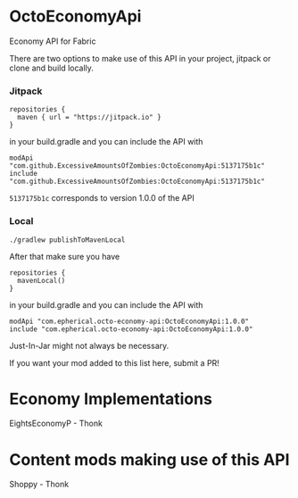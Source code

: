 # OctoEconomyApi
Economy API for Fabric

There are two options to make use of this API in your project, jitpack or clone and build locally.

### Jitpack

```
repositories {
  maven { url = "https://jitpack.io" }
}
```

in your build.gradle and you can include the API with

```
modApi "com.github.ExcessiveAmountsOfZombies:OctoEconomyApi:5137175b1c"
include "com.github.ExcessiveAmountsOfZombies:OctoEconomyApi:5137175b1c"
```

`5137175b1c` corresponds to version 1.0.0 of the API

### Local

`./gradlew publishToMavenLocal`

After that make sure you have 

```
repositories {
  mavenLocal()
}
```

in your build.gradle and you can include the API with

```
modApi "com.epherical.octo-economy-api:OctoEconomyApi:1.0.0"
include "com.epherical.octo-economy-api:OctoEconomyApi:1.0.0"
```

Just-In-Jar might not always be necessary.


If you want your mod added to this list here, submit a PR!

# Economy Implementations

EightsEconomyP - Thonk


# Content mods making use of this API

Shoppy - Thonk
